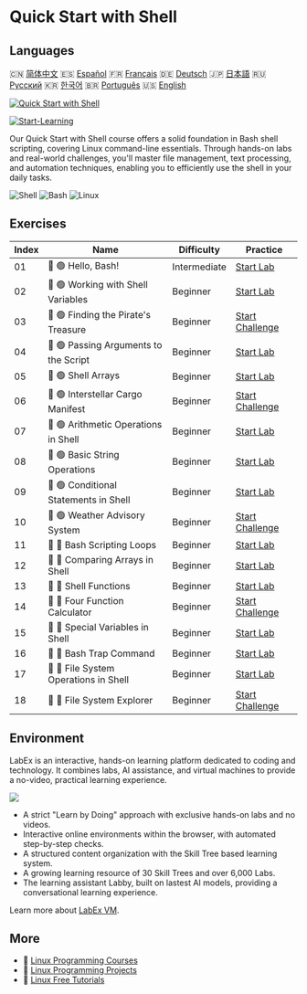# Quick Start with Shell

## Languages

🇨🇳 [简体中文](README_zh.md) 🇪🇸 [Español](README_es.md) 🇫🇷 [Français](README_fr.md) 🇩🇪 [Deutsch](README_de.md) 🇯🇵 [日本語](README_ja.md) 🇷🇺 [Русский](README_ru.md) 🇰🇷 [한국어](README_ko.md) 🇧🇷 [Português](README_pt.md) 🇺🇸 [English](README.md) 

[![Quick Start with Shell](https://cover-creator.labex.io/quick-start-with-shell.png)](https://labex.io/courses/quick-start-with-shell)

[![Start-Learning](https://img.shields.io/badge/Start-Learning-whitesmoke?style=for-the-badge)](https://labex.io/courses/quick-start-with-shell)

Our Quick Start with Shell course offers a solid foundation in Bash shell scripting, covering Linux command-line essentials. Through hands-on labs and real-world challenges, you'll master file management, text processing, and automation techniques, enabling you to efficiently use the shell in your daily tasks.

![Shell](https://img.shields.io/badge/Shell-whitesmoke?style=for-the-badge&logo=shell)
![Bash](https://img.shields.io/badge/Bash-whitesmoke?style=for-the-badge&logo=bash)
![Linux](https://img.shields.io/badge/Linux-whitesmoke?style=for-the-badge&logo=linux)


## Exercises

|   Index | Name                                  | Difficulty   | Practice                                                                                                            |
|---------|---------------------------------------|--------------|---------------------------------------------------------------------------------------------------------------------|
|      01 | 📖 🟢 Hello, Bash!                    | Intermediate | <a target='_blank' href='https://labex.io/tutorials/linux-hello-bash-388809'>Start Lab</a>                          |
|      02 | 📖 🟢 Working with Shell Variables    | Beginner     | <a target='_blank' href='https://labex.io/tutorials/shell-working-with-shell-variables-388810'>Start Lab</a>        |
|      03 | 🎯 🟢 Finding the Pirate's Treasure   | Beginner     | <a target='_blank' href='https://labex.io/tutorials/shell-finding-the-pirate-s-treasure-388807'>Start Challenge</a> |
|      04 | 📖 🟢 Passing Arguments to the Script | Beginner     | <a target='_blank' href='https://labex.io/tutorials/shell-passing-arguments-to-the-script-388811'>Start Lab</a>     |
|      05 | 📖 🟢 Shell Arrays                    | Beginner     | <a target='_blank' href='https://labex.io/tutorials/shell-shell-arrays-388812'>Start Lab</a>                        |
|      06 | 🎯 🟢 Interstellar Cargo Manifest     | Beginner     | <a target='_blank' href='https://labex.io/tutorials/shell-interstellar-cargo-manifest-388869'>Start Challenge</a>   |
|      07 | 📖 🟢 Arithmetic Operations in Shell  | Beginner     | <a target='_blank' href='https://labex.io/tutorials/shell-arithmetic-operations-in-shell-388813'>Start Lab</a>      |
|      08 | 📖 🟢 Basic String Operations         | Beginner     | <a target='_blank' href='https://labex.io/tutorials/shell-basic-string-operations-388814'>Start Lab</a>             |
|      09 | 📖 🟢 Conditional Statements in Shell | Beginner     | <a target='_blank' href='https://labex.io/tutorials/linux-conditional-statements-in-shell-388815'>Start Lab</a>     |
|      10 | 🎯 🟢 Weather Advisory System         | Beginner     | <a target='_blank' href='https://labex.io/tutorials/shell-weather-advisory-system-388885'>Start Challenge</a>       |
|      11 | 📖 🔵 Bash Scripting Loops            | Beginner     | <a target='_blank' href='https://labex.io/tutorials/shell-bash-scripting-loops-388816'>Start Lab</a>                |
|      12 | 📖 🔵 Comparing Arrays in Shell       | Beginner     | <a target='_blank' href='https://labex.io/tutorials/shell-comparing-arrays-in-shell-388817'>Start Lab</a>           |
|      13 | 📖 🔵 Shell Functions                 | Beginner     | <a target='_blank' href='https://labex.io/tutorials/shell-shell-functions-388818'>Start Lab</a>                     |
|      14 | 🎯 🔵 Four Function Calculator        | Beginner     | <a target='_blank' href='https://labex.io/tutorials/shell-four-function-calculator-388893'>Start Challenge</a>      |
|      15 | 📖 🔵 Special Variables in Shell      | Beginner     | <a target='_blank' href='https://labex.io/tutorials/shell-special-variables-in-shell-388819'>Start Lab</a>          |
|      16 | 📖 🔵 Bash Trap Command               | Beginner     | <a target='_blank' href='https://labex.io/tutorials/linux-bash-trap-command-388820'>Start Lab</a>                   |
|      17 | 📖 🔵 File System Operations in Shell | Beginner     | <a target='_blank' href='https://labex.io/tutorials/shell-file-system-operations-in-shell-388821'>Start Lab</a>     |
|      18 | 🎯 🔵 File System Explorer            | Beginner     | <a target='_blank' href='https://labex.io/tutorials/shell-file-system-explorer-388898'>Start Challenge</a>          |

## Environment

LabEx is an interactive, hands-on learning platform dedicated to coding and technology. It combines labs, AI assistance, and virtual machines to provide a no-video, practical learning experience.

![](https://tutorial-screenshot.getvm.io/images/vm-1725247253.png)

- A strict "Learn by Doing" approach with exclusive hands-on labs and no videos.
- Interactive online environments within the browser, with automated step-by-step checks.
- A structured content organization with the Skill Tree based learning system.
- A growing learning resource of 30 Skill Trees and over 6,000 Labs.
- The learning assistant Labby, built on lastest AI models, providing a conversational learning experience.

Learn more about [LabEx VM](https://support.labex.io/using-labex/virtual-machine).

## More

- 🔗 [Linux Programming Courses](https://github.com/labex-labs/awesome-programming-courses)
- 🔗 [Linux Programming Projects](https://github.com/labex-labs/awesome-programming-projects)
- 🔗 [Linux Free Tutorials](https://github.com/labex-labs/linux-free-tutorials)

